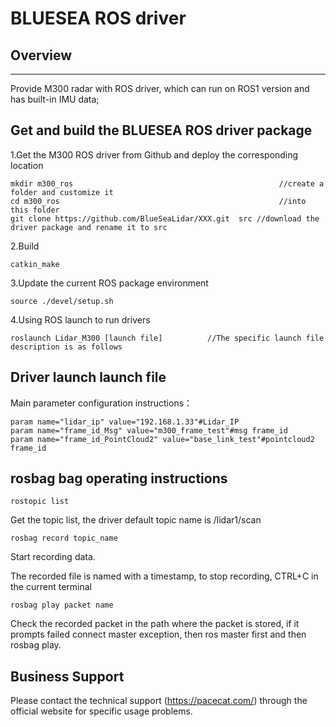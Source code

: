 # BLUESEA ROS driver

## Overview
----------
Provide M300 radar with ROS driver, which can run on ROS1 version and has built-in IMU data;

## Get and build the BLUESEA ROS driver package
1.Get the M300 ROS driver from Github and deploy the corresponding location

    mkdir m300_ros   											//create a folder and customize it
    cd m300_ros 												//into this folder
    git clone https://github.com/BlueSeaLidar/XXX.git  src //download the driver package and rename it to src
2.Build

    catkin_make
3.Update the current ROS package environment

    source ./devel/setup.sh


4.Using ROS launch to run drivers

    roslaunch Lidar_M300 [launch file]    		//The specific launch file description is as follows

## Driver launch launch file


Main parameter configuration instructions：

    param name="lidar_ip" value="192.168.1.33"#Lidar_IP
    param name="frame_id_Msg" value="m300_frame_test"#msg frame_id
    param name="frame_id_PointCloud2" value="base_link_test"#pointcloud2 frame_id




## rosbag bag operating instructions

	rostopic list 
Get the topic list, the driver default topic name is /lidar1/scan

	rosbag record topic_name 

Start recording data.

The recorded file is named with a timestamp, to stop recording, CTRL+C in the current terminal 

	rosbag play packet name

Check the recorded packet in the path where the packet is stored, if it prompts failed connect master exception, then ros master first and then rosbag play.

## Business Support

Please contact the technical support (https://pacecat.com/) through the official website for specific usage problems.
